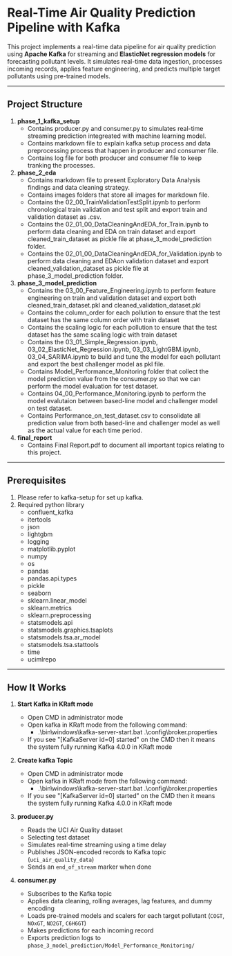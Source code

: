 # Real-Time Air Quality Prediction Pipeline with Kafka

This project implements a real-time data pipeline for air quality prediction using **Apache Kafka** for streaming and **ElasticNet regression models** for forecasting pollutant levels. It simulates real-time data ingestion, processes incoming records, applies feature engineering, and predicts multiple target pollutants using pre-trained models.

---

## Project Structure

1. **phase_1_kafka_setup**
    - Contains producer.py and consumer.py to simulates real-time streaming prediction integreated with machine learning model.
    - Contains markdown file to explain kafka setup process and data preprocessing process that happen in producer and consumer file.
    - Contains log file for both producer and consumer file to keep tranking the processes.
2. **phase_2_eda**
    - Contains markdown file to present Exploratory Data Analysis findings and data cleaning strategy.
    - Contains images folders that store all images for markdown file.
    - Contains the 02_00_TrainValidationTestSplit.ipynb to perform chronological train validation and test split and export train and validation dataset as .csv.
    - Contains the 02_01_00_DataCleaningAndEDA_for_Train.ipynb to perform data cleaning and EDA on train dataset and export cleaned_train_dataset as pickle file at phase_3_model_prediction folder.
    - Contains the 02_01_00_DataCleaningAndEDA_for_Validation.ipynb to perform data cleaning and EDAon validation dataset and export cleaned_validation_dataset as pickle file at phase_3_model_prediction folder.
3. **phase_3_model_prediction**
    - Contains the 03_00_Feature_Engineering.ipynb to perform feature engineering on train and validation dataset and export both cleaned_train_dataset.pkl and cleaned_validation_dataset.pkl
    - Contains the column_order for each pollution to ensure that the test dataset has the same column order with train dataset
    - Contains the scaling logic for each pollution to ensure that the test dataset has the same scaling logic with train dataset
    - Contains the 03_01_Simple_Regression.ipynb, 03_02_ElasticNet_Regression.ipynb, 03_03_LightGBM.ipynb, 03_04_SARIMA.ipynb to build and tune the model for each pollutant and export the best challenger model as pkl file.
    - Contains Model_Performance_Monitoring folder that collect the model prediction value from the consumer.py so that we can perform the model evaluation for test dataset.
    - Contains 04_00_Performance_Monitoring.ipynb to perform the model evalutaion between based-line model and challenger model on test dataset.
    - Contains Performance_on_test_dataset.csv to consolidate all prediction value from both based-line and challenger model as well as the actual value for each time period.
4. **final_report**
    - Contains Final Report.pdf to document all important topics relating to this project.

---

## Prerequisites

1. Please refer to kafka-setup for set up kafka.
2. Required python library
    - confluent_kafka  
    - itertools  
    - json  
    - lightgbm  
    - logging  
    - matplotlib.pyplot  
    - numpy  
    - os  
    - pandas  
    - pandas.api.types  
    - pickle  
    - seaborn  
    - sklearn.linear_model  
    - sklearn.metrics  
    - sklearn.preprocessing  
    - statsmodels.api  
    - statsmodels.graphics.tsaplots  
    - statsmodels.tsa.ar_model  
    - statsmodels.tsa.stattools  
    - time  
    - ucimlrepo

---

## How It Works

1. **Start Kafka in KRaft mode**
    - Open CMD in administrator mode
    - Open kafka in KRaft mode from the following command:
        - .\bin\windows\kafka-server-start.bat .\config\broker.properties
    - If you see "[KafkaServer id=0] started" on the CMD then it means the system fully running Kafka 4.0.0 in KRaft mode

2. **Create kafka Topic**
    - Open CMD in administrator mode
    - Open kafka in KRaft mode from the following command:
        - .\bin\windows\kafka-server-start.bat .\config\broker.properties
    - If you see "[KafkaServer id=0] started" on the CMD then it means the system fully running Kafka 4.0.0 in KRaft mode    

3. **producer.py**
    - Reads the UCI Air Quality dataset
    - Selecting test dataset
    - Simulates real-time streaming using a time delay
    - Publishes JSON-encoded records to Kafka topic (`uci_air_quality_data`)
    - Sends an `end_of_stream` marker when done

4. **consumer.py**
    - Subscribes to the Kafka topic
    - Applies data cleaning, rolling averages, lag features, and dummy encoding
    - Loads pre-trained models and scalers for each target pollutant (`COGT`, `NOxGT`, `NO2GT`, `C6H6GT`)
    - Makes predictions for each incoming record
    - Exports prediction logs to `phase_3_model_prediction/Model_Performance_Monitoring/`
